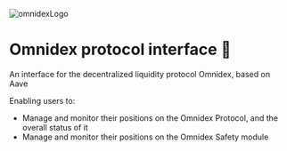 
![omnidexLogo](https://user-images.githubusercontent.com/5913758/161757844-1185ee28-a5c1-4432-9215-fbeff09c29d7.jpg)

# Omnidex protocol interface :ghost:

An interface for the decentralized liquidity protocol Omnidex, based on Aave

Enabling users to:

- Manage and monitor their positions on the Omnidex Protocol, and the overall status of it
- Manage and monitor their positions on the Omnidex Safety module


